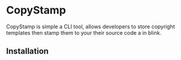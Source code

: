 # CopyStamp

CopyStamp is simple a CLI tool, allows developers to store copyright templates then stamp them to your their source code a in blink.

## Installation
